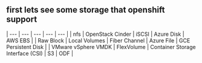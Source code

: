 ## first lets see some storage that openshift support
| --- | --- | --- | --- | --- |
| nfs | OpenStack Cinder | iSCSI | Azure Disk | AWS EBS |
| Raw Block | Local Volumes | Fiber Channel | Azure File | GCE Persistent Disk |
| VMware vSphere VMDK | FlexVolume | Container Storage Interface (CSI) | S3 | ODF | 




